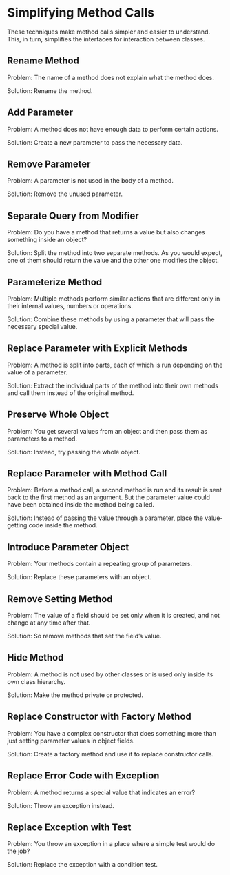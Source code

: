 # Simplifying Method Calls
These techniques make method calls simpler and easier to understand. This, in turn, simplifies the interfaces for interaction between classes.

## Rename Method
Problem: The name of a method does not explain what the method does.

Solution: Rename the method.

## Add Parameter
Problem: A method does not have enough data to perform certain actions.

Solution: Create a new parameter to pass the necessary data.

## Remove Parameter
Problem: A parameter is not used in the body of a method.

Solution: Remove the unused parameter.

## Separate Query from Modifier
Problem: Do you have a method that returns a value but also changes something inside an object?

Solution: Split the method into two separate methods. As you would expect, one of them should return the value and the other one modifies the object.

## Parameterize Method
Problem: Multiple methods perform similar actions that are different only in their internal values, numbers or operations.

Solution: Combine these methods by using a parameter that will pass the necessary special value.

## Replace Parameter with Explicit Methods
Problem: A method is split into parts, each of which is run depending on the value of a parameter.

Solution: Extract the individual parts of the method into their own methods and call them instead of the original method.

## Preserve Whole Object
Problem: You get several values from an object and then pass them as parameters to a method.

Solution: Instead, try passing the whole object.

## Replace Parameter with Method Call
Problem: Before a method call, a second method is run and its result is sent back to the first method as an argument. But the parameter value could have been obtained inside the method being called.

Solution: Instead of passing the value through a parameter, place the value-getting code inside the method.

## Introduce Parameter Object
Problem: Your methods contain a repeating group of parameters.

Solution: Replace these parameters with an object.

## Remove Setting Method
Problem: The value of a field should be set only when it is created, and not change at any time after that.

Solution: So remove methods that set the field’s value.

## Hide Method
Problem: A method is not used by other classes or is used only inside its own class hierarchy.

Solution: Make the method private or protected.

## Replace Constructor with Factory Method
Problem: You have a complex constructor that does something more than just setting parameter values in object fields.

Solution: Create a factory method and use it to replace constructor calls.

## Replace Error Code with Exception
Problem: A method returns a special value that indicates an error?

Solution: Throw an exception instead.

## Replace Exception with Test
Problem: You throw an exception in a place where a simple test would do the job?

Solution: Replace the exception with a condition test.